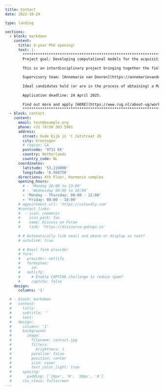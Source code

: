 ```yaml
---
title: Contact
date: 2022-10-24

type: landing

sections:
  - block: markdown
    content:
      title: 4-year PhD opening!
      text: |-
        **********************************************************************************        
        Project goal: Developing computational models for the acquisition of modal verbs and their various meanings.
        
        This is an interdisciplinary project bringing together the fields of language acquisition and computational linguistics.
        
        Supervisory team: [Annemarie van Dooren](https://annemarievandooren.com/), [Yevgen Matusevych](https://yevgen.web.rug.nl/), [Arianna Bisazza](https://www.cs.rug.nl/~bisazza/).
        
        Ideal candidates hold (or are in the process of obtaining) a Master degree in Computational Linguistics/Natural Language Processing, Cognitive Modeling, Psycholinguistics, or related areas.
        
        Application deadline: 24 April 2025.   
        
        Find out more and apply [HERE](https://www.rug.nl/about-ug/work-with-us/job-opportunities/?details=00347-02S000B8PP)
        **********************************************************************************
  - block: contact
    content:   
      email: test@example.org
      phone: +31 (0)50 363 5901
      address:
        street: Oude Kijk in 't Jatstraat 26
        city: Groningen
        # region: CA
        postcode: '9712 EK'
        country: Netherlands
        country_code: NL
      coordinates:
        latitude: '53.219000'
        longitude: '6.560756'
      directions: 4th Floor, Harmonie complex
      opening_hours:
        # - 'Monday 10:00 to 13:00'
        # - 'Wednesday 09:00 to 10:00'
        - 'Monday - Thursday: 08:00 - 22:00'
        - 'Friday: 08:00 - 18:00'
      # appointment_url: 'https://calendly.com'
      #contact_links:
      #  - icon: comments
      #    icon_pack: fas
      #    name: Discuss on Forum
      #    link: 'https://discourse.gohugo.io'
    
      # # Automatically link email and phone or display as text?
      # autolink: true
    
      # # Email form provider
      # form:
      #   provider: netlify
      #   formspree:
      #     id:
      #   netlify:
      #     # Enable CAPTCHA challenge to reduce spam?
      #     captcha: false
    design:
      columns: '1'

  # - block: markdown
  #   content:
  #     title:
  #     subtitle: ''
  #     text:
  #   design:
  #     columns: '1'
  #     background:
  #       image: 
  #         filename: contact.jpg
  #         filters:
  #           brightness: 1
  #         parallax: false
  #         position: center
  #         size: cover
  #         text_color_light: true
  #     spacing:
  #       padding: ['20px', '0', '20px', '0']
  #     css_class: fullscreen
---
```

